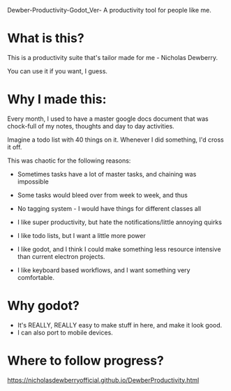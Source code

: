 Dewber-Productivity-Godot_Ver-
A productivity tool for people like me.

# What is this?
This is a productivity suite that's tailor made for me - Nicholas Dewberry. 

You can use it if you want, I guess.

# Why I made this:
Every month, I used to have a master google docs document that was chock-full of my notes, thoughts and day to day activities. 

Imagine a todo list with 40 things on it. Whenever I did something, I'd cross it off. 

This was chaotic for the following reasons:
- Sometimes tasks have a lot of master tasks, and chaining was impossible
- Some tasks would bleed over from week to week, and thus
- No tagging system - I would have things for different classes all 


- I like super productivity, but hate the notifications/little annoying quirks
- I like todo lists, but I want a little more power
- I like godot, and I think I could make something less resource intensive than current electron projects.
- I like keyboard based workflows, and I want something very comfortable.


# Why godot?
- It's REALLY, REALLY easy to make stuff in here, and make it look good.
- I can also port to mobile devices. 

# Where to follow progress?

https://nicholasdewberryofficial.github.io/DewberProductivity.html
